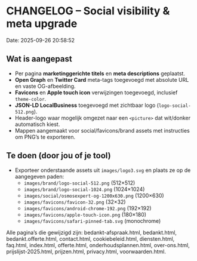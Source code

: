 # CHANGELOG – Social visibility & meta upgrade
Date: 2025-09-26 20:58:52

## Wat is aangepast
- Per pagina **marketinggerichte titels** en **meta descriptions** geplaatst.
- **Open Graph** en **Twitter Card** meta-tags toegevoegd met absolute URL en vaste OG-afbeelding.
- **Favicons** en **Apple touch icon** verwijzingen toegevoegd, inclusief `theme-color`.
- **JSON-LD LocalBusiness** toegevoegd met zichtbaar logo (`logo-social-512.png`).
- Header-logo waar mogelijk omgezet naar een `<picture>` dat wit/donker automatisch kiest.
- Mappen aangemaakt voor social/favicons/brand assets met instructies om PNG’s te exporteren.

## Te doen (door jou of je tool)
- Exporteer onderstaande assets uit `images/logo3.svg` en plaats ze op de aangegeven paden:
  - `images/brand/logo-social-512.png` (512×512)
  - `images/brand/logo-social-1024.png` (1024×1024)
  - `images/social/osmosexpert-og-1200x630.png` (1200×630)
  - `images/favicons/favicon-32.png` (32×32)
  - `images/favicons/android-chrome-192.png` (192×192)
  - `images/favicons/apple-touch-icon.png` (180×180)
  - `images/favicons/safari-pinned-tab.svg` (monochrome)

Alle pagina’s die gewijzigd zijn: bedankt-afspraak.html, bedankt.html, bedankt.offerte.html, contact.html, cookiebeleid.html, diensten.html, faq.html, index.html, offerte.html, onderhoudsplannen.html, over-ons.html, prijslijst-2025.html, prijzen.html, privacy.html, voorwaarden.html.
